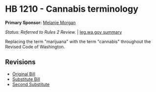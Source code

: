 # HB 1210 - Cannabis terminology
**Primary Sponsor:** [Melanie Morgan](/person/leg/morgan_me.md)

*Status: Referred to Rules 2 Review.* | [leg.wa.gov summary](https://app.leg.wa.gov/billsummary?BillNumber=1210&Year=2021)

Replacing the term "marijuana" with the term "cannabis" throughout the Revised Code of Washington.

## Revisions
* [Original Bill](1/)
* [Substitute Bill](S/)
* [Second Substitute](S2/)